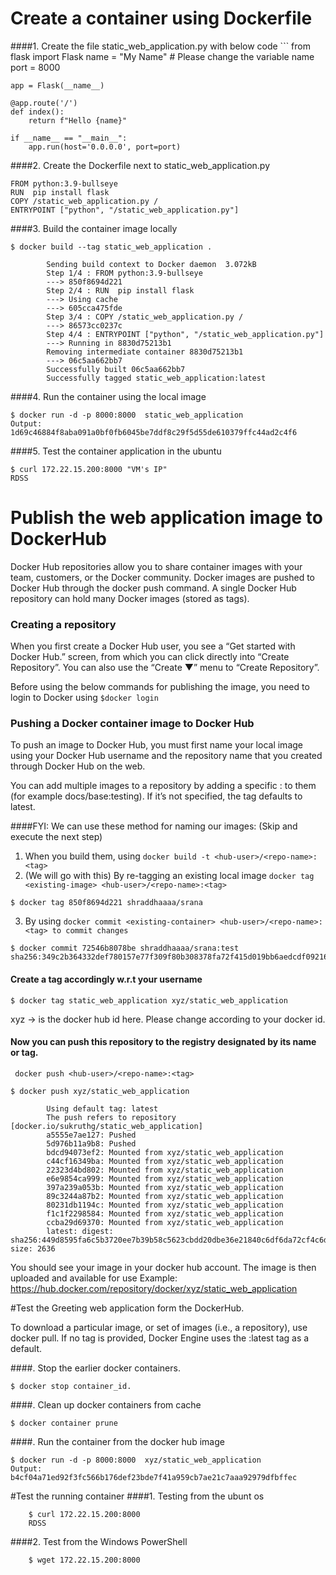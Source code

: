 # Create a container using Dockerfile


####1. Create the file static_web_application.py with below code
    ```
    from flask import Flask
    name = "My Name" # Please change the variable name
    port = 8000

    app = Flask(__name__)

    @app.route('/')
    def index():
        return f"Hello {name}"

    if __name__ == "__main__":
        app.run(host='0.0.0.0', port=port)

####2. Create the Dockerfile next to static_web_application.py
```
FROM python:3.9-bullseye
RUN  pip install flask
COPY /static_web_application.py /
ENTRYPOINT ["python", "/static_web_application.py"]
```

####3. Build the container image locally
```
$ docker build --tag static_web_application .

        Sending build context to Docker daemon  3.072kB
        Step 1/4 : FROM python:3.9-bullseye
        ---> 850f8694d221
        Step 2/4 : RUN  pip install flask
        ---> Using cache
        ---> 605cca475fde
        Step 3/4 : COPY /static_web_application.py /
        ---> 86573cc0237c
        Step 4/4 : ENTRYPOINT ["python", "/static_web_application.py"]
        ---> Running in 8830d75213b1
        Removing intermediate container 8830d75213b1
        ---> 06c5aa662bb7
        Successfully built 06c5aa662bb7
        Successfully tagged static_web_application:latest
```

####4. Run the container using the local image
```
$ docker run -d -p 8000:8000  static_web_application
Output: 1d69c46884f8aba091a0bf0fb6045be7ddf8c29f5d55de610379ffc44ad2c4f6
```

####5. Test the container application in the ubuntu
```
$ curl 172.22.15.200:8000 "VM's IP"
RDSS
```
# Publish the web application image to DockerHub

Docker Hub repositories allow you to share container images with your team, customers, or the Docker community.
Docker images are pushed to Docker Hub through the docker push command. A single Docker Hub repository can hold many Docker images (stored as tags).

### Creating a repository
When you first create a Docker Hub user, you see a “Get started with Docker Hub.” screen, from which you can click directly into “Create Repository”. You can also use the “Create ▼” menu to “Create Repository”.

Before using the below commands for publishing the image, you need to login to Docker using ```$docker login```

### Pushing a Docker container image to Docker Hub
To push an image to Docker Hub, you must first name your local image using your Docker Hub username and the repository name that you created through Docker Hub on the web.

You can add multiple images to a repository by adding a specific :<tag> to them (for example docs/base:testing). If it’s not specified, the tag defaults to latest.

####FYI: We can use these method for naming our images: (Skip and execute the next step)

1. When you build them, using ```docker build -t <hub-user>/<repo-name>:<tag>```
2. (We will go with this) By re-tagging an existing local image ```docker tag <existing-image> <hub-user>/<repo-name>:<tag>```
```
$ docker tag 850f8694d221 shraddhaaaa/srana
```
3. By using ```docker commit <existing-container> <hub-user>/<repo-name>:<tag> to commit changes```
```
$ docker commit 72546b8078be shraddhaaaa/srana:test
sha256:349c2b364332def780157e77f309f80b308378fa72f415d019bb6aedcdf09216
```
#### Create a tag accordingly w.r.t your username
```
$ docker tag static_web_application xyz/static_web_application
```
xyz -> is the docker hub id here. Please change according to your docker id.

#### Now you can push this repository to the registry designated by its name or tag.

``` docker push <hub-user>/<repo-name>:<tag>```
```
$ docker push xyz/static_web_application

        Using default tag: latest
        The push refers to repository [docker.io/sukruthg/static_web_application]
        a5555e7ae127: Pushed
        5d976b11a9b8: Pushed
        bdcd94073ef2: Mounted from xyz/static_web_application
        c44cf16349ba: Mounted from xyz/static_web_application
        22323d4bd802: Mounted from xyz/static_web_application
        e6e9854ca999: Mounted from xyz/static_web_application
        397a239a053b: Mounted from xyz/static_web_application
        89c3244a87b2: Mounted from xyz/static_web_application
        80231db1194c: Mounted from xyz/static_web_application
        f1c1f2298584: Mounted from xyz/static_web_application
        ccba29d69370: Mounted from xyz/static_web_application
        latest: digest: sha256:449d8595fa6c5b3720ee7b39b58c5623cbdd20dbe36e21840c6df6da72cf4c6d size: 2636
```
You should see your image in your docker hub account.
The image is then uploaded and available for use
Example: https://hub.docker.com/repository/docker/xyz/static_web_application


#Test the Greeting web application form the DockerHub.

To download a particular image, or set of images (i.e., a repository), use docker pull. If no tag is provided, Docker Engine uses the :latest tag as a default.

####. Stop the earlier docker containers.
```
$ docker stop container_id.
```
####. Clean up docker containers from cache
```
$ docker container prune
```

####. Run the container from the docker hub image
```
$ docker run -d -p 8000:8000  xyz/static_web_application
Output: b4cf04a71ed92f3fc566b176def23bde7f41a959cb7ae21c7aaa92979dfbffec
```

#Test the running container
####1. Testing from the ubunt os

        $ curl 172.22.15.200:8000
        RDSS

####2. Test from the Windows PowerShell

        $ wget 172.22.15.200:8000
       
